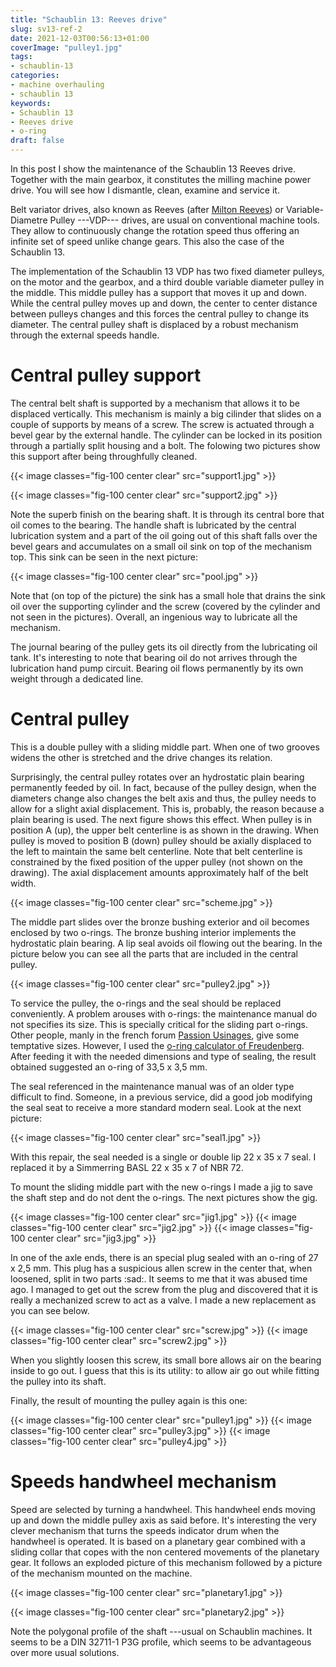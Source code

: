 ```yaml
---
title: "Schaublin 13: Reeves drive"
slug: sv13-ref-2
date: 2021-12-03T00:56:13+01:00
coverImage: "pulley1.jpg"
tags:
- schaublin-13
categories:
- machine overhauling
- schaublin 13
keywords:
- Schaublin 13
- Reeves drive
- o-ring
draft: false
---
```


In this post I show the maintenance of the Schaublin 13 Reeves drive.
Together with the main gearbox, it constitutes the milling machine
power drive. You will see how I dismantle, clean, examine and service
it.

<!--more-->

Belt variator drives, also known as Reeves (after [Milton
Reeves](https://en.wikipedia.org/wiki/Milton_Reeves)) or
Variable-Diametre Pulley ---VDP--- drives, are usual on conventional machine
tools. They allow to continuously change the rotation speed thus
offering an infinite set of speed unlike change gears. This also the
case of the Schaublin 13.

The implementation of the Schaublin 13 VDP has two fixed diameter
pulleys, on the motor and the gearbox, and a third double variable
diameter pulley in the middle. This middle pulley has a support that
moves it up and down. While the central pulley moves up and down, the
center to center distance between pulleys changes and this forces the
central pulley to change its diameter. The central pulley shaft is
displaced by a robust mechanism through the external speeds handle.


# Central pulley support

The central belt shaft is supported by a mechanism that allows it to
be displaced vertically. This mechanism is mainly a big cilinder that
slides on a couple of supports by means of a screw. The screw is
actuated through a bevel gear by the external handle. The cylinder can
be locked in its position through a partially split housing and a
bolt. The folowing two pictures show this support after being
throughfully cleaned.

{{< image classes="fig-100 center clear" src="support1.jpg" >}}

{{< image classes="fig-100 center clear" src="support2.jpg" >}}

Note the superb finish on the bearing shaft. It is through its central
bore that oil comes to the bearing. The handle shaft is lubricated by
the central lubrication system and a part of the oil going out of this
shaft falls over the bevel gears and accumulates on a small oil sink
on top of the mechanism top. This sink can be seen in the next
picture:

{{< image classes="fig-100 center clear" src="pool.jpg" >}}

Note that (on top of the picture) the sink has a small hole that
drains the sink oil over the supporting cylinder and the screw
(covered by the cylinder and not seen in the pictures). Overall, an
ingenious way to lubricate all the mechanism.

The journal bearing of the pulley gets its oil directly from the
lubricating oil tank. It's interesting to note that bearing oil do not
arrives through the lubrication hand pump circuit. Bearing oil flows
permanently by its own weight through a dedicated line.

# Central pulley

This is a double pulley with a sliding middle part. When one of two
grooves widens the other is stretched and the drive changes its
relation.

Surprisingly, the central pulley rotates over an hydrostatic plain
bearing permanently feeded by oil. In fact, because of the pulley
design, when the diameters change also changes the belt axis and thus,
the pulley needs to allow for a slight axial displacement. This is,
probably, the reason because a plain bearing is used. The next figure
shows this effect. When pulley is in position A (up), the upper belt
centerline is as shown in the drawing. When pulley is moved to
position B (down) pulley should be axially displaced to the left to
maintain the same belt centerline. Note that belt centerline is
constrained by the fixed position of the upper pulley (not shown on
the drawing). The axial displacement amounts approximately half of the
belt width.

{{< image classes="fig-100 center clear" src="scheme.jpg" >}}

The middle part slides over the bronze bushing exterior and
oil becomes enclosed by two o-rings. The bronze bushing interior
implements the hydrostatic plain bearing. A lip seal avoids oil
flowing out the bearing. In the picture below you can see all the
parts that are included in the central pulley.

{{< image classes="fig-100 center clear" src="pulley2.jpg" >}}

To service the pulley, the o-rings and the seal should be replaced
conveniently. A problem arouses with o-rings: the maintenance manual
do not specifies its size. This is specially critical for the sliding
part o-rings. Other people, manly in the french forum [Passion
Usinages](https://passion-usinages.forumgratuit.org), give some
temptative sizes. However, I used the [o-ring calculator of
Freudenberg](https://oring.fst.com/ORingConfigurator). After feeding
it with the needed dimensions and type of sealing, the result obtained
suggested an o-ring of 33,5 x 3,5 mm.

The seal referenced in the maintenance manual was of an older type
difficult to find. Someone, in a previous service, did a good job
modifying the seal seat to receive a more standard modern seal. Look
at the next picture:

{{< image classes="fig-100 center clear" src="seal1.jpg" >}}

With this repair, the seal needed is a single or double lip 22 x 35 x
7 seal. I replaced it by a Simmerring BASL 22 x 35 x 7 of NBR 72.

To mount the sliding middle part with the new o-rings I made a jig to
save the shaft step and do not dent the o-rings. The next pictures show
the gig.

{{< image classes="fig-100 center clear" src="jig1.jpg" >}}
{{< image classes="fig-100 center clear" src="jig2.jpg" >}}
{{< image classes="fig-100 center clear" src="jig3.jpg" >}}

In one of the axle ends, there is an special plug sealed with an
o-ring of 27 x 2,5 mm. This plug has a suspicious allen screw in the
center that, when loosened, split in two parts :sad:. It seems to me
that it was abused time ago. I managed to get out the screw from the
plug and discovered that it is really a mechanized screw to act as a
valve. I made a new replacement as you can see below.

{{< image classes="fig-100 center clear" src="screw.jpg" >}}
{{< image classes="fig-100 center clear" src="screw2.jpg" >}}

When you slightly loosen this screw, its small bore allows air on the
bearing inside to go out. I guess that this is its utility: to allow
air go out while fitting the pulley into its shaft.

Finally, the result of mounting the pulley again is this one:

{{< image classes="fig-100 center clear" src="pulley1.jpg" >}}
{{< image classes="fig-100 center clear" src="pulley3.jpg" >}}
{{< image classes="fig-100 center clear" src="pulley4.jpg" >}}


# Speeds handwheel mechanism

Speed are selected by turning a handwheel. This handwheel ends moving
up and down the middle pulley axis as said before. It's interesting
the very clever mechanism that turns the speeds indicator drum when
the handwheel is operated. It is based on a planetary gear combined
with a sliding collar that copes with the non centered movements of the
planetary gear. It follows an exploded picture of this mechanism
followed by a picture of the mechanism mounted on the machine.

{{< image classes="fig-100 center clear" src="planetary1.jpg" >}}

{{< image classes="fig-100 center clear" src="planetary2.jpg" >}}

Note the polygonal profile of the shaft ---usual on Schaublin
machines. It seems to be a DIN 32711-1 P3G profile, which seems to be
advantageous over more usual solutions.
